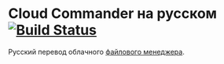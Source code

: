 Cloud Commander на русском [![Build Status][BuildStatusIMGURL]][BuildStatusURL]
===========
[BuildStatusIMGURL]:        https://img.shields.io/travis/cloudcmd/ru/gh-pages.svg?style=flat
[BuildStatusURL]:           https://travis-ci.org/cloudcmd/ru  "Build Status"

Русский перевод облачного [файлового менеджера](http://ru.cloudcmd.io "Файловий Менеджер").


